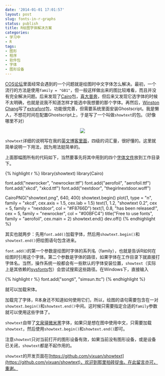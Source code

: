 ```yaml
---
date: '2014-01-01 17:01:57'
layout: post
slug: fonts-in-r-graphs
status: publish
title: R绘图字体解决方案
categories:
- 学习中
- R
tags:
- 图形
- 程序
- 软件包
- 字体
- 图形设备
---
```


[COS论坛](http://cos.name/cn/topic/147359)里面经常会遇到的一个问题就是绘图时中文字体怎么解决。最初，一个流行的方法是使用`family = "GB1"`，但一般这样做出来的图比较难看，而且并没有完全解决问题。后来发现了[Cairo](http://cran.r-project.org/web/packages/Cairo/index.html)包，[喜大普奔](http://cos.name/cn/topic/101521)，但后来又发现它选字体的时候不太明确，也就是说我不知道怎样才能选中我想要的那个字体。再然后，[Winston Chang](https://github.com/wch)写了[extrafont](https://github.com/wch/extrafont)包，功能很完善，但需要系统里面安装Ghostscript。我是懒人，不想花时间在配置Ghostscript上，于是写了一个叫做`showtext`的包。（好像哪里不对）

<div align="center">
  <img src="http://i.imgur.com/IdFtOLP.png" />
</div>

<!-- more -->

`showtext`详细的说明写在我的[英文博客里面](http://statr.me/2014/01/using-system-fonts-in-r-graphs/)，四级的词汇量，很好懂的。这里就简单说明一下用法，因为用法挺简单的。

上面那幅图所有的代码如下，当然要事先将其中用到的四个[字体文件](https://bitbucket.org/yixuan/cn/downloads/showtext-example-fonts.zip)放到工作目录下。

{% highlight r %}
library(showtext)
library(Cairo)

font.add("newrocker", "newrocker.ttf")
font.add("aerofoil", "aerofoil.ttf")
font.add("xkcd", "xkcd.ttf")
font.add("nextdoor", "thegirlnextdoor.woff")

CairoPNG("showtext.png", 640, 400)
showtext.begin()
plot(1, type = "n", family = "xkcd", cex.axis = 1.5, cex.lab = 1.5)
text(1, 1.2, "showtext 0.2", cex = 5, family = "nextdoor",
     col = "#F8766D")
text(1, 0.8, "has been released!", cex = 5, family = "newrocker",
     col = "#00BFC4")
title("Free to use fonts", family = "aerofoil", cex.main = 2)
showtext.end()
dev.off()
{% endhighlight %}

其实也就两步：先用`font.add()`加载字体，然后用`showtext.begin()`和`showtext.end()`把绘图语句包含进来。

`font.add()`的第一个参数是绘图时字体的系列名（family），也就是告诉R如何在绘图时引用这个字体。第二个参数是字体的路径，如果字体在工作目录下就直接打字体名。当然，操作系统一般都会有一些默认的字体安装位置，`showtext`（实际上是其依赖的[sysfonts](https://github.com/yixuan/sysfonts/)包）会尝试搜索这些路径。在Windows下，直接输入

{% highlight r %}
font.add("songti", "simsun.ttc")
{% endhighlight %}

就可以加载宋体。

加载完了字体，R本身还不知道如何使用它们，所以，绘图的语句需要包含在一对`showtext.begin()`和`showtext.end()`中间。这时候只需要指定合适的`family`参数就可以使用这些字体了。

`showtext`自带了[文泉驿微米黑](http://wenq.org/wqy2/index.cgi?MicroHei)字体，如果只是想在图中使用中文，只需要加载`showtext`，然后使用`showtext.begin()`和`showtext.end()`即可。

注意`showtext`只对当前打开的图形设备有效，如果当前没有图形设备，或是设备已关闭，`showtext`都是不起作用的。

`showtext`的开发页面在[https://github.com/yixuan/showtext](https://github.com/yixuan/showtext)，欢迎到那里拍砖捉虫。在此留言亦可，重谢。

